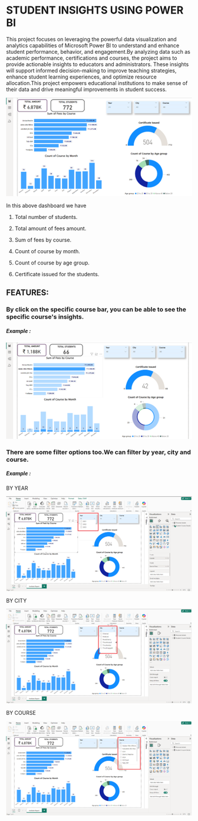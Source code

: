 # STUDENT INSIGHTS USING POWER BI

This project focuses on leveraging the powerful data visualization and analytics capabilities of Microsoft Power BI to understand and enhance student performance, behavior, and engagement.By analyzing data such as academic performance, certifications and courses, the project aims to provide actionable insights to educators and administrators. These insights will support informed decision-making to improve teaching strategies, enhance student learning experiences, and optimize resource allocation.This project empowers educational institutions to make sense of their data and drive meaningful improvements in student success.


![image](https://github.com/SAKTHISWAR/PowerBI/blob/main/6.png)


In this above dashboard we have 

1) Total number of students.

2) Total amount of fees amount.

3) Sum of fees by course.

4) Count of course by month.

5) Count of course by age group.

6) Certificate issued for the students.


## FEATURES:

### By click on the specific course bar, you can be able to see the specific course's insights.

##### Example :
![image](https://github.com/SAKTHISWAR/PowerBI/blob/main/5.png)


### There are some filter options too.We can filter by year, city and course.

##### Example :

BY YEAR 

![image](https://github.com/SAKTHISWAR/PowerBI/blob/main/2.png)

BY CITY

![image](https://github.com/SAKTHISWAR/PowerBI/blob/main/3.png)

BY COURSE

![image](https://github.com/SAKTHISWAR/PowerBI/blob/main/4.png)






